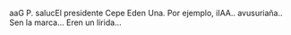 aaG P.
salucEl presidente Cepe Eden Una.
Por ejemplo, iIAA..
   avusuriaña.. 
Sen la marca...
Eren un lirida...
